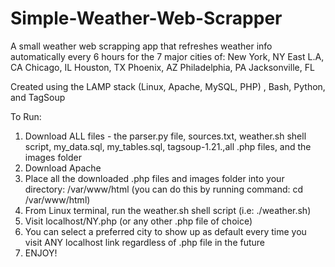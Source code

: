 # Simple-Weather-Web-Scrapper
A small weather web scrapping app that refreshes weather info automatically every 6 hours for the 7 major cities of: 
  New York, NY
  East L.A, CA
  Chicago, IL
  Houston, TX
  Phoenix, AZ
  Philadelphia, PA
  Jacksonville, FL
  
Created using the LAMP stack (Linux, Apache, MySQL, PHP) , Bash, Python, and TagSoup

To Run:
1) Download ALL files - the parser.py file, sources.txt, weather.sh shell script, my_data.sql, my_tables.sql, tagsoup-1.21.,all .php files, and the images folder
2) Download Apache
3) Place all the downloaded .php files and images folder into your directory: /var/www/html
(you can do this by running command: cd /var/www/html)
4) From Linux terminal, run the weather.sh shell script (i.e: ./weather.sh)
5) Visit localhost/NY.php (or any other .php file of choice)
6) You can select a preferred city to show up as default every time you visit ANY localhost link regardless of .php file in the future
7) ENJOY!
